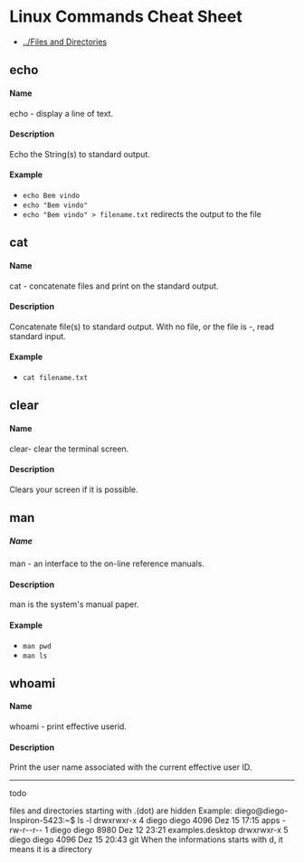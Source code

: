 # Linux Commands Cheat Sheet

* [../Files and Directories](#Files_and_Directories.md)

## echo

#### Name
echo - display a line of text.

#### Description
Echo the String(s) to standard output.

#### Example
* `echo Bem vindo`
* `echo "Bem vindo"`
* `echo "Bem vindo" > filename.txt` redirects the output to the file

## cat

#### Name
cat - concatenate files and print on the standard output.

#### Description
Concatenate file(s) to standard output.
With no file, or the file is -, read standard input.

#### Example
* `cat filename.txt`

## clear

#### Name
clear- clear the terminal screen.

#### Description
Clears your screen if it is possible.

## man

##### Name
man - an interface to the on-line reference manuals.

#### Description
man is the system's manual paper.

#### Example
* `man pwd`
* `man ls`

## whoami

#### Name
whoami - print effective userid.

#### Description
Print the user name associated with the current effective user ID.

----
todo 

files and directories starting with .(dot) are hidden
Example:
diego@diego-Inspiron-5423:~$ ls -l
drwxrwxr-x 4 diego diego 4096 Dez 15 17:15 apps
-rw-r--r-- 1 diego diego 8980 Dez 12 23:21 examples.desktop
drwxrwxr-x 5 diego diego 4096 Dez 15 20:43 git
When the informations starts with d, it means it is a directory
